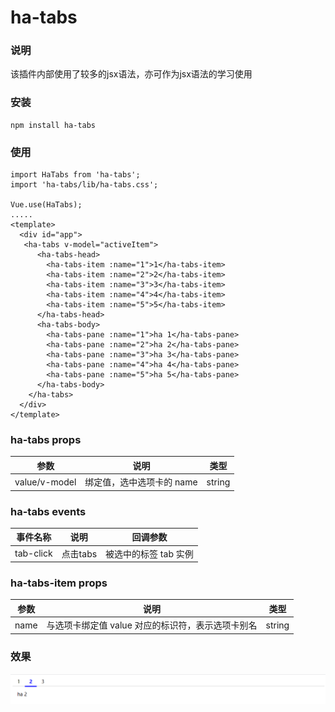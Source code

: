 # ha-tabs

### 说明
该插件内部使用了较多的jsx语法，亦可作为jsx语法的学习使用

### 安装
```
npm install ha-tabs
```

### 使用
```
import HaTabs from 'ha-tabs';
import 'ha-tabs/lib/ha-tabs.css';

Vue.use(HaTabs);
.....
<template>
  <div id="app">
   <ha-tabs v-model="activeItem">
      <ha-tabs-head>
        <ha-tabs-item :name="1">1</ha-tabs-item>
        <ha-tabs-item :name="2">2</ha-tabs-item>
        <ha-tabs-item :name="3">3</ha-tabs-item>
        <ha-tabs-item :name="4">4</ha-tabs-item>
        <ha-tabs-item :name="5">5</ha-tabs-item>
      </ha-tabs-head>
      <ha-tabs-body>
        <ha-tabs-pane :name="1">ha 1</ha-tabs-pane>
        <ha-tabs-pane :name="2">ha 2</ha-tabs-pane>
        <ha-tabs-pane :name="3">ha 3</ha-tabs-pane>
        <ha-tabs-pane :name="4">ha 4</ha-tabs-pane>
        <ha-tabs-pane :name="5">ha 5</ha-tabs-pane>
      </ha-tabs-body>
    </ha-tabs>
  </div>
</template>
```

### ha-tabs props

|     参数      |           说明            |  类型  |
| :-----------: | :-----------------------: | :----: |
| value/v-model | 绑定值，选中选项卡的 name | string |

### ha-tabs events

| 事件名称  |   说明   |       回调参数        |
| :-------: | :------: | :-------------------: |
| tab-click | 点击tabs | 被选中的标签 tab 实例 |

### ha-tabs-item props

| 参数 |                       说明                        | 类型   |
| :--: | :-----------------------------------------------: | ------ |
| name | 与选项卡绑定值 value 对应的标识符，表示选项卡别名 | string |

### 效果

![effect](./examples/assets/effect.png)


